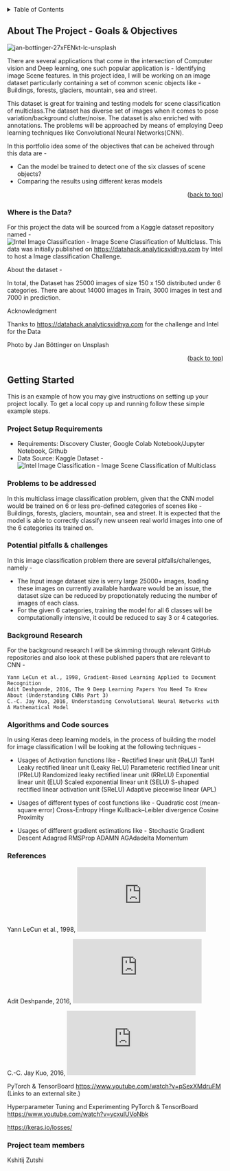 <!-- TABLE OF CONTENTS -->
<details>
  <summary>Table of Contents</summary>
  <ol>
    <li>
      <a href="#about-the-project">About The Project</a>
      <ul>
        <li><a href="#Data source">Where is the Data?</a></li>
      </ul>
    </li>
    <li>
      <a href="#getting-started">Getting Started</a>
      <ul>
        <li><a href="#projectRequirements">Project Setup Requirements</a></li>
      </ul>
    </li>
    <li><a href="#usage">Usage</a></li>
    <li><a href="#roadmap">Roadmap</a></li>
    <li><a href="#contributing">Contributing</a></li>
    <li><a href="#license">License</a></li>
    <li><a href="#contact">Contact</a></li>
    <li><a href="#acknowledgments">Acknowledgments</a></li>
  </ol>
</details>

<!-- ABOUT THE PROJECT -->
## About The Project - Goals & Objectives

![jan-bottinger-27xFENkt-lc-unsplash](https://user-images.githubusercontent.com/13203059/142784115-65d7f85a-8e1e-4a1e-bee2-84178fbbdc48.jpg)



There are several applications that come in the intersection of Computer vision and Deep learning, one such popular application is - Identifying image Scene features. In this project idea, I will be working on an image dataset particularly containing a set of common scenic objects like - Buildings, forests, glaciers, mountain, sea and street.

This dataset is great for training and testing models for scene classification of multiclass.The dataset has diverse set of images when it comes to pose variation/background clutter/noise. The dataset is also enriched with annotations. The problems will be approached by means of employing Deep learning techniques like Convolutional Neural Networks(CNN).

In this portfolio idea some of the objectives that can be acheived through this data are - 
* Can the model be trained to detect one of the six classes of scene objects?
* Comparing the results using different keras models



<p align="right">(<a href="#top">back to top</a>)</p>

### Where is the Data?

For this project the data will be sourced from a Kaggle dataset repository named - ![Intel Image Classification - Image Scene Classification of Multiclass](https://www.kaggle.com/puneet6060/intel-image-classification). This data was initially published on https://datahack.analyticsvidhya.com by Intel to host a Image classification Challenge.

About the dataset - 

In total, the Dataset has 25000 images of size 150 x 150 distributed under 6 categories.
There are about 14000 images in Train, 3000 images in test and 7000 in prediction.

Acknowledgment

Thanks to https://datahack.analyticsvidhya.com for the challenge and Intel for the Data

Photo by Jan Böttinger on Unsplash

<p align="right">(<a href="#top">back to top</a>)</p>

<!-- GETTING STARTED -->
## Getting Started

This is an example of how you may give instructions on setting up your project locally.
To get a local copy up and running follow these simple example steps.

### Project Setup Requirements

- Requirements: Discovery Cluster, Google Colab Notebook/Jupyter Notebook, Github
- Data Source: Kaggle Dataset - ![Intel Image Classification - Image Scene Classification of Multiclass](https://www.kaggle.com/puneet6060/intel-image-classification)


<!-- PROBLEMS TO BE ADDRESSED -->
### Problems to be addressed

In this multiclass image classification problem, given that the CNN model would be trained on 6 or less pre-defined categories of scenes like - Buildings, forests, glaciers, mountain, sea and street. It is expected that the model is able to correctly classify new unseen real world images into one of the 6 categories its trained on.


### Potential pitfalls & challenges

In this image classification problem there are several pitfalls/challenges, namely - 

- The Input image dataset size is verry large 25000+ images, loading these images on currently available hardware would be an issue, the dataset size can be reduced by propotionately reducing the number of images of each class.
- For the given 6 categories, training the model for all 6 classes will be computationally intensive, it could be reduced to say 3 or 4 categories.

### Background Research

For the background research I will be skimming through relevant GitHub repositories and also look at these published papers that are relevant to CNN - 

    Yann LeCun et al., 1998, Gradient-Based Learning Applied to Document Recognition
    Adit Deshpande, 2016, The 9 Deep Learning Papers You Need To Know About (Understanding CNNs Part 3)
    C.-C. Jay Kuo, 2016, Understanding Convolutional Neural Networks with A Mathematical Model

### Algorithms and Code sources

In using Keras deep learning models, in the process of building the model for image classification I will be looking at the following techniques - 

- Usages of Activation functions like - Rectified linear unit (ReLU)
TanH
Leaky rectified linear unit (Leaky ReLU)
Parameteric rectified linear unit (PReLU) Randomized leaky rectified linear unit (RReLU)
Exponential linear unit (ELU)
Scaled exponential linear unit (SELU)
S-shaped rectified linear activation unit (SReLU)
Adaptive piecewise linear (APL)

- Usages of different types of cost functions like - Quadratic cost (mean-square error)
Cross-Entropy
Hinge
Kullback–Leibler divergence
Cosine Proximity

- Usages of different gradient estimations like - Stochastic Gradient Descent
Adagrad
RMSProp
ADAMN
AGAdadelta
Momentum




### References

Yann LeCun et al., 1998, ![Gradient-Based Learning Applied to Document Recognition](http://yann.lecun.com/exdb/publis/pdf/lecun-01a.pdf)

Adit Deshpande, 2016, ![The 9 Deep Learning Papers You Need To Know About (Understanding CNNs Part 3)](https://adeshpande3.github.io/adeshpande3.github.io/The-9-Deep-Learning-Papers-You-Need-To-Know-About.html)

C.-C. Jay Kuo, 2016, ![Understanding Convolutional Neural Networks with A Mathematical Model](https://arxiv.org/pdf/1609.04112.pdf)

PyTorch & TensorBoard
https://www.youtube.com/watch?v=pSexXMdruFM
 (Links to an external site.)

Hyperparameter Tuning and Experimenting PyTorch & TensorBoard
https://www.youtube.com/watch?v=ycxulUVoNbk

https://keras.io/losses/


### Project team members

Kshitij Zutshi